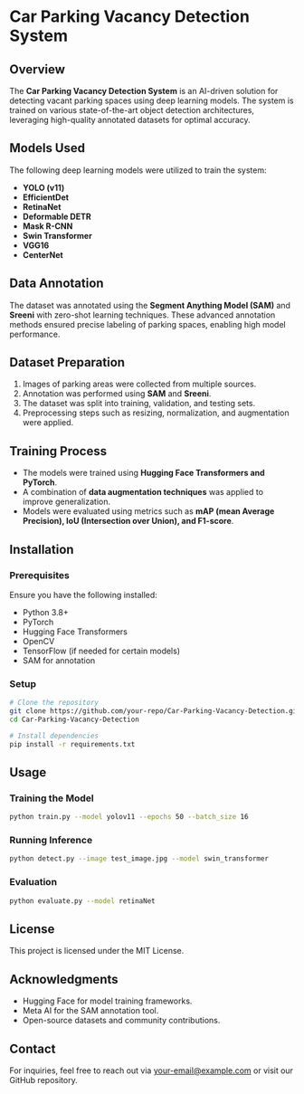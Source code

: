 # Car Parking Vacancy Detection System

## Overview
The **Car Parking Vacancy Detection System** is an AI-driven solution for detecting vacant parking spaces using deep learning models. The system is trained on various state-of-the-art object detection architectures, leveraging high-quality annotated datasets for optimal accuracy.

## Models Used
The following deep learning models were utilized to train the system:
- **YOLO (v11)**
- **EfficientDet**
- **RetinaNet**
- **Deformable DETR**
- **Mask R-CNN**
- **Swin Transformer**
- **VGG16**
- **CenterNet**

## Data Annotation
The dataset was annotated using the **Segment Anything Model (SAM)** and **Sreeni** with zero-shot learning techniques. These advanced annotation methods ensured precise labeling of parking spaces, enabling high model performance.

## Dataset Preparation
1. Images of parking areas were collected from multiple sources.
2. Annotation was performed using **SAM** and **Sreeni**.
3. The dataset was split into training, validation, and testing sets.
4. Preprocessing steps such as resizing, normalization, and augmentation were applied.

## Training Process
- The models were trained using **Hugging Face Transformers and PyTorch**.
- A combination of **data augmentation techniques** was applied to improve generalization.
- Models were evaluated using metrics such as **mAP (mean Average Precision), IoU (Intersection over Union), and F1-score**.

## Installation
### Prerequisites
Ensure you have the following installed:
- Python 3.8+
- PyTorch
- Hugging Face Transformers
- OpenCV
- TensorFlow (if needed for certain models)
- SAM for annotation

### Setup
```bash
# Clone the repository
git clone https://github.com/your-repo/Car-Parking-Vacancy-Detection.git
cd Car-Parking-Vacancy-Detection

# Install dependencies
pip install -r requirements.txt
```

## Usage
### Training the Model
```bash
python train.py --model yolov11 --epochs 50 --batch_size 16
```

### Running Inference
```bash
python detect.py --image test_image.jpg --model swin_transformer
```

### Evaluation
```bash
python evaluate.py --model retinaNet
```

## License
This project is licensed under the MIT License.

## Acknowledgments
- Hugging Face for model training frameworks.
- Meta AI for the SAM annotation tool.
- Open-source datasets and community contributions.

## Contact
For inquiries, feel free to reach out via [your-email@example.com](mailto:your-email@example.com) or visit our GitHub repository.

